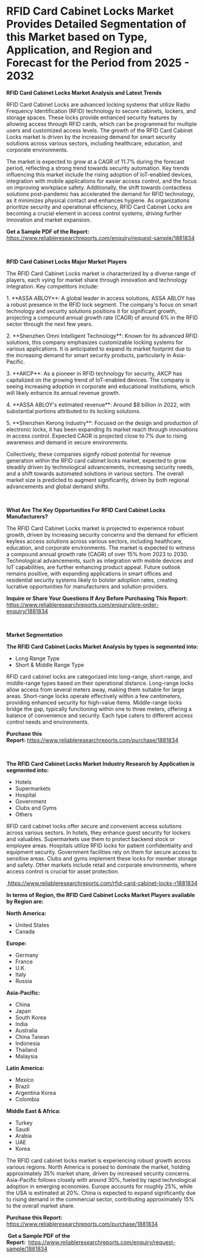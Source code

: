 <p><h1>RFID Card Cabinet Locks Market Provides Detailed Segmentation of this Market based on Type, Application, and Region and Forecast for the Period from 2025 - 2032</h1></p><p><strong>RFID Card Cabinet Locks Market Analysis and Latest Trends</strong></p>
<p><p>RFID Card Cabinet Locks are advanced locking systems that utilize Radio Frequency Identification (RFID) technology to secure cabinets, lockers, and storage spaces. These locks provide enhanced security features by allowing access through RFID cards, which can be programmed for multiple users and customized access levels. The growth of the RFID Card Cabinet Locks market is driven by the increasing demand for smart security solutions across various sectors, including healthcare, education, and corporate environments.</p><p>The market is expected to grow at a CAGR of 11.7% during the forecast period, reflecting a strong trend towards security automation. Key trends influencing this market include the rising adoption of IoT-enabled devices, integration with mobile applications for easier access control, and the focus on improving workplace safety. Additionally, the shift towards contactless solutions post-pandemic has accelerated the demand for RFID technology, as it minimizes physical contact and enhances hygiene. As organizations prioritize security and operational efficiency, RFID Card Cabinet Locks are becoming a crucial element in access control systems, driving further innovation and market expansion.</p></p>
<p><strong>Get a Sample PDF of the Report:&nbsp;</strong> <a href="https://www.reliableresearchreports.com/enquiry/request-sample/1881834?utm_campaign=2662&utm_medium=2&utm_source=Github&utm_content=ia&utm_term=12042025&utm_id=rfid-card-cabinet-locks">https://www.reliableresearchreports.com/enquiry/request-sample/1881834</a></p>
<p>&nbsp;</p>
<p><strong>RFID Card Cabinet Locks Major Market Players</strong></p>
<p><p>The RFID Card Cabinet Locks market is characterized by a diverse range of players, each vying for market share through innovation and technology integration. Key competitors include:</p><p>1. **ASSA ABLOY**: A global leader in access solutions, ASSA ABLOY has a robust presence in the RFID lock segment. The company's focus on smart technology and security solutions positions it for significant growth, projecting a compound annual growth rate (CAGR) of around 6% in the RFID sector through the next few years.</p><p>2. **Shenzhen Omni Intelligent Technology**: Known for its advanced RFID solutions, this company emphasizes customizable locking systems for various applications. It is anticipated to expand its market footprint due to the increasing demand for smart security products, particularly in Asia-Pacific.</p><p>3. **AKCP**: As a pioneer in RFID technology for security, AKCP has capitalized on the growing trend of IoT-enabled devices. The company is seeing increasing adoption in corporate and educational institutions, which will likely enhance its annual revenue growth.</p><p>4. **ASSA ABLOY's estimated revenue**: Around $8 billion in 2022, with substantial portions attributed to its locking solutions. </p><p>5. **Shenzhen Kerong Industry**: Focused on the design and production of electronic locks, it has been expanding its market reach through innovations in access control. Expected CAGR is projected close to 7% due to rising awareness and demand in secure environments.</p><p>Collectively, these companies signify robust potential for revenue generation within the RFID card cabinet locks market, expected to grow steadily driven by technological advancements, increasing security needs, and a shift towards automated solutions in various sectors. The overall market size is predicted to augment significantly, driven by both regional advancements and global demand shifts.</p></p>
<p>&nbsp;</p>
<p><strong>What Are The Key Opportunities For RFID Card Cabinet Locks Manufacturers?</strong></p>
<p><p>The RFID Card Cabinet Locks market is projected to experience robust growth, driven by increasing security concerns and the demand for efficient keyless access solutions across various sectors, including healthcare, education, and corporate environments. The market is expected to witness a compound annual growth rate (CAGR) of over 15% from 2023 to 2030. Technological advancements, such as integration with mobile devices and IoT capabilities, are further enhancing product appeal. Future outlook remains positive, with expanding applications in smart offices and residential security systems likely to bolster adoption rates, creating lucrative opportunities for manufacturers and solution providers.</p></p>
<p><strong>Inquire or Share Your Questions If Any Before Purchasing This Report:</strong> <a href="https://www.reliableresearchreports.com/enquiry/pre-order-enquiry/1881834?utm_campaign=2662&utm_medium=2&utm_source=Github&utm_content=ia&utm_term=12042025&utm_id=rfid-card-cabinet-locks">https://www.reliableresearchreports.com/enquiry/pre-order-enquiry/1881834</a></p>
<p>&nbsp;</p>
<p><strong>Market Segmentation</strong></p>
<p><strong>The RFID Card Cabinet Locks Market Analysis by types is segmented into:</strong></p>
<p><ul><li>Long Range Type</li><li>Short & Middle Range Type</li></ul></p>
<p><p>RFID card cabinet locks are categorized into long-range, short-range, and middle-range types based on their operational distance. Long-range locks allow access from several meters away, making them suitable for large areas. Short-range locks operate effectively within a few centimeters, providing enhanced security for high-value items. Middle-range locks bridge the gap, typically functioning within one to three meters, offering a balance of convenience and security. Each type caters to different access control needs and environments.</p></p>
<p><strong>Purchase this Report:&nbsp;</strong><a href="https://www.reliableresearchreports.com/purchase/1881834?utm_campaign=2662&utm_medium=2&utm_source=Github&utm_content=ia&utm_term=12042025&utm_id=rfid-card-cabinet-locks">https://www.reliableresearchreports.com/purchase/1881834</a></p>
<p>&nbsp;</p>
<p><strong>The RFID Card Cabinet Locks Market Industry Research by Application is segmented into:</strong></p>
<p><ul><li>Hotels</li><li>Supermarkets</li><li>Hospital</li><li>Government</li><li>Clubs and Gyms</li><li>Others</li></ul></p>
<p><p>RFID card cabinet locks offer secure and convenient access solutions across various sectors. In hotels, they enhance guest security for lockers and valuables. Supermarkets use them to protect backend stock or employee areas. Hospitals utilize RFID locks for patient confidentiality and equipment security. Government facilities rely on them for secure access to sensitive areas. Clubs and gyms implement these locks for member storage and safety. Other markets include retail and corporate environments, where access control is crucial for asset protection.</p></p>
<p><a href="https://www.reliableresearchreports.com/rfid-card-cabinet-locks-r1881834?utm_campaign=2662&utm_medium=2&utm_source=Github&utm_content=ia&utm_term=12042025&utm_id=rfid-card-cabinet-locks">&nbsp;https://www.reliableresearchreports.com/rfid-card-cabinet-locks-r1881834</a></p>
<p><strong>In terms of Region, the RFID Card Cabinet Locks Market Players available by Region are:</strong></p>
<p>
    <p> <strong> North America: </strong>
        <ul>
            <li>United States</li>
            <li>Canada</li>
        </ul>
        </p> 
    <p> <strong> Europe: </strong>
        <ul>
            <li>Germany</li>
            <li>France</li>
            <li>U.K.</li>
            <li>Italy</li>
            <li>Russia</li>
        </ul>
        </p> 
    <p> <strong> Asia-Pacific: </strong>
        <ul>
            <li>China</li>
            <li>Japan</li>
            <li>South Korea</li>
            <li>India</li>
            <li>Australia</li>
            <li>China Taiwan</li>
            <li>Indonesia</li>
            <li>Thailand</li>
            <li>Malaysia</li>
        </ul>
        </p> 
    <p> <strong> Latin America: </strong>
        <ul>
            <li>Mexico</li>
            <li>Brazil</li>
            <li>Argentina Korea</li>
            <li>Colombia</li>
        </ul>
        </p> 
    <p> <strong> Middle East & Africa: </strong>
        <ul>
            <li>Turkey</li>
            <li>Saudi</li>
            <li>Arabia</li>
            <li>UAE</li>
            <li>Korea</li>
        </ul>
    </p>
    </p>
<p><p>The RFID card cabinet locks market is experiencing robust growth across various regions. North America is poised to dominate the market, holding approximately 35% market share, driven by increased security concerns. Asia-Pacific follows closely with around 30%, fueled by rapid technological adoption in emerging economies. Europe accounts for roughly 25%, while the USA is estimated at 20%. China is expected to expand significantly due to rising demand in the commercial sector, contributing approximately 15% to the overall market share.</p></p>
<p><strong>Purchase this Report: </strong><a href="https://www.reliableresearchreports.com/purchase/1881834?utm_campaign=2662&utm_medium=2&utm_source=Github&utm_content=ia&utm_term=12042025&utm_id=rfid-card-cabinet-locks">https://www.reliableresearchreports.com/purchase/1881834</a></p>
<p>&nbsp;<strong>Get a Sample PDF of the Report:&nbsp;&nbsp;</strong><a href="https://www.reliableresearchreports.com/enquiry/request-sample/1881834?utm_campaign=2662&utm_medium=2&utm_source=Github&utm_content=ia&utm_term=12042025&utm_id=rfid-card-cabinet-locks">https://www.reliableresearchreports.com/enquiry/request-sample/1881834</a></p>
<p><strong></strong></p>
<p><p></p><p></p><p></p></p>
